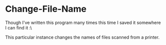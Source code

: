 # Change-File-Name

Though I've written this program many times this time I saved it somewhere I can find it :\

This particular instance changes the names of files scanned from a printer.

